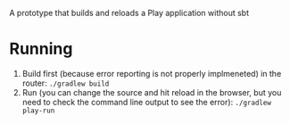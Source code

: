 A prototype that builds and reloads a Play application without sbt

# Running
1. Build first (because error reporting is not properly implmeneted) in the router:
`./gradlew build`
2. Run (you can change the source and hit reload in the browser, but you need to check the command line output to see the error):
`./gradlew play-run`

